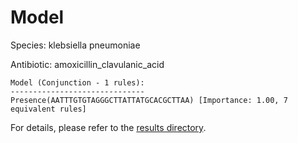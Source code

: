 
# Model

Species: klebsiella pneumoniae

Antibiotic: amoxicillin_clavulanic_acid

```
Model (Conjunction - 1 rules):
------------------------------
Presence(AATTTGTGTAGGGCTTATTATGCACGCTTAA) [Importance: 1.00, 7 equivalent rules]

```

For details, please refer to the [results directory](../../../../../results/scm_b/klebsiella+pneumoniae/amoxicillin_clavulanic_acid/repeat_9/).


